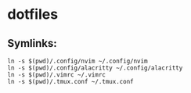 # dotfiles

## Symlinks:
```shell
ln -s $(pwd)/.config/nvim ~/.config/nvim
ln -s $(pwd)/.config/alacritty ~/.config/alacritty
ln -s $(pwd)/.vimrc ~/.vimrc
ln -s $(pwd)/.tmux.conf ~/.tmux.conf
```
